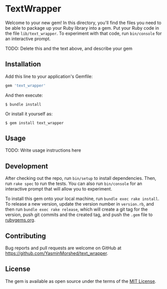 # TextWrapper

Welcome to your new gem! In this directory, you'll find the files you need to be able to package up your Ruby library into a gem. Put your Ruby code in the file `lib/text_wrapper`. To experiment with that code, run `bin/console` for an interactive prompt.

TODO: Delete this and the text above, and describe your gem

## Installation

Add this line to your application's Gemfile:

```ruby
gem 'text_wrapper'
```

And then execute:

    $ bundle install

Or install it yourself as:

    $ gem install text_wrapper

## Usage

TODO: Write usage instructions here

## Development

After checking out the repo, run `bin/setup` to install dependencies. Then, run `rake spec` to run the tests. You can also run `bin/console` for an interactive prompt that will allow you to experiment.

To install this gem onto your local machine, run `bundle exec rake install`. To release a new version, update the version number in `version.rb`, and then run `bundle exec rake release`, which will create a git tag for the version, push git commits and the created tag, and push the `.gem` file to [rubygems.org](https://rubygems.org).

## Contributing

Bug reports and pull requests are welcome on GitHub at https://github.com/YasminMorshed/text_wrapper.

## License

The gem is available as open source under the terms of the [MIT License](https://opensource.org/licenses/MIT).
